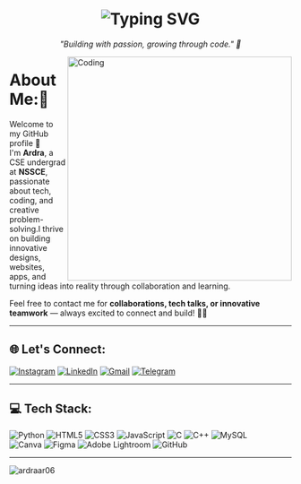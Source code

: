 <h1 align="center">
  <img src="https://readme-typing-svg.demolab.com?font=Fira+Code&weight=500&size=28&pause=1000&color=0AE0D5&center=true&vCenter=true&width=435&lines=Hey,+I'm+Ardra+A+R" alt="Typing SVG" />
</h1>

<p align="center"><i>"Building with passion, growing through code." 🌱</i></p>

<img align="right" alt="Coding" width="400" src="https://media3.giphy.com/media/v1.Y2lkPTc5MGI3NjExajA3NXY5d2toaTZnZHFjNDVnNXJubmR2aG05emtrYzJ1aGx0ejRjYSZlcD12MV9pbnRlcm5hbF9naWZfYnlfaWQmY3Q9Zw/SWoSkN6DxTszqIKEqv/giphy.gif">

# About Me:💫
Welcome to my GitHub profile 👋  
I'm **Ardra**, a CSE undergrad at **NSSCE**, passionate about tech, coding, and creative problem-solving.I thrive on building innovative designs, websites, apps, and turning ideas into reality through collaboration and learning.  

Feel free to contact me for **collaborations, tech talks, or innovative teamwork** — always excited to connect and build! 🤝🚀

---

## 🌐 Let's Connect:
[![Instagram](https://img.shields.io/badge/Instagram-%23E4405F.svg?logo=Instagram&logoColor=white)](https://instagram.com/ardra._a_r) 
[![LinkedIn](https://img.shields.io/badge/LinkedIn-%230077B5.svg?logo=linkedin&logoColor=white)](https://linkedin.com/in/ardra-a-r) 
[![Gmail](https://img.shields.io/badge/Gmail-D14836?logo=gmail&logoColor=white)](mailto:ardraar06@gmail.com) 
[![Telegram](https://img.shields.io/badge/Telegram-2CA5E0?logo=telegram&logoColor=white)](https://t.me/ardra_ar)

---

## 💻 Tech Stack:
![Python](https://img.shields.io/badge/python-3670A0?style=for-the-badge&logo=python&logoColor=ffdd54) 
![HTML5](https://img.shields.io/badge/html5-%23E34F26.svg?style=for-the-badge&logo=html5&logoColor=white) 
![CSS3](https://img.shields.io/badge/css3-%231572B6.svg?style=for-the-badge&logo=css3&logoColor=white) 
![JavaScript](https://img.shields.io/badge/javascript-%23323330.svg?style=for-the-badge&logo=javascript&logoColor=%23F7DF1E) 
![C](https://img.shields.io/badge/c-%2300599C.svg?style=for-the-badge&logo=c&logoColor=white) 
![C++](https://img.shields.io/badge/c++-%2300599C.svg?style=for-the-badge&logo=c%2B%2B&logoColor=white) 
![MySQL](https://img.shields.io/badge/mysql-4479A1.svg?style=for-the-badge&logo=mysql&logoColor=white)  
![Canva](https://img.shields.io/badge/Canva-%2300C4CC.svg?style=for-the-badge&logo=Canva&logoColor=white) 
![Figma](https://img.shields.io/badge/figma-%23F24E1E.svg?style=for-the-badge&logo=figma&logoColor=white) 
![Adobe Lightroom](https://img.shields.io/badge/Adobe%20Lightroom-31A8FF.svg?style=for-the-badge&logo=Adobe%20Lightroom&logoColor=white) 
![GitHub](https://img.shields.io/badge/github-%23121011.svg?style=for-the-badge&logo=github&logoColor=white)

---

<p align="left"> <img src="https://komarev.com/ghpvc/?username=ardraar06&label=Profile%20views&color=0e75b6&style=flat" alt="ardraar06" /> </p>
